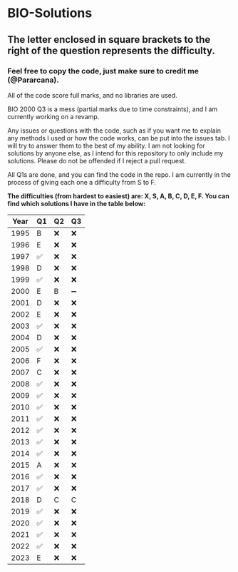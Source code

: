 # BIO-Solutions

## The letter enclosed in square brackets to the right of the question represents the difficulty.

### Feel free to copy the code, just make sure to credit me (@Pararcana).

All of the code score full marks, and no libraries are used.

BIO 2000 Q3 is a mess (partial marks due to time constraints), and I am currently working on a revamp.

Any issues or questions with the code, such as if you want me to explain any methods I used or how the code works, can be put into the issues tab. I will try to answer them to the best of my ability. I am not looking for solutions by anyone else, as I intend for this repository to only include my solutions. Please do not be offended if I reject a pull request.

All Q1s are done, and you can find the code in the repo. I am currently in the process of giving each one a difficulty from S to F.

**The difficulties (from hardest to easiest) are: X, S, A, B, C, D, E, F. You can find which solutions I have in the table below:**

|Year| Q1| Q2| Q3|
|---|---|---|---|
|1995|B|❌|❌|
|1996|E|❌|❌|
|1997|✅|❌|❌|
|1998|D|❌|❌|
|1999|✅|❌|❌|
|2000|E|B|➖|
|2001|D|❌|❌|
|2002|E|❌|❌|
|2003|✅|❌|❌|
|2004|D|❌|❌|
|2005|✅|❌|❌|
|2006|F|❌|❌|
|2007|C|❌|❌|
|2008|✅|❌|❌|
|2009|✅|❌|❌|
|2010|✅|❌|❌|
|2011|✅|❌|❌|
|2012|✅|❌|❌|
|2013|✅|❌|❌|
|2014|✅|❌|❌|
|2015|A|❌|❌|
|2016|✅|❌|❌|
|2017|✅|❌|❌|
|2018|D|C|C|
|2019|✅|❌|❌|
|2020|✅|❌|❌|
|2021|✅|❌|❌|
|2022|✅|❌|❌|
|2023|E|❌|❌|
